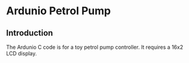 # Ardunio Petrol Pump

## Introduction
The Ardunio C code is for a toy petrol pump controller. It requires a 16x2 LCD display.
